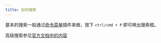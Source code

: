 ```yaml
---
title: 如何搜索
---
```


基本的搜索一般通过[命令菜单](#%E5%91%BD%E4%BB%A4%E8%8F%9C%E5%8D%95)插件来做，按下 `ctrl/cmd + P` 即可唤出搜索框。

高级搜索参见[官方文档中的内容](https://bramchen.github.io/tw5-docs/zh-Hans/#Searching)